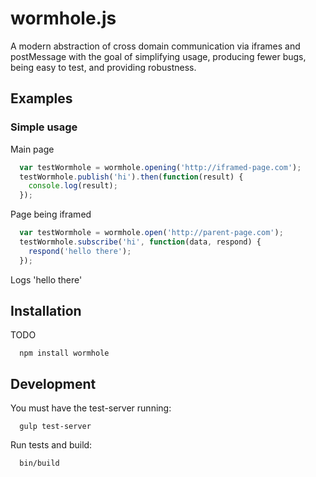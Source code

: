 # wormhole.js #

A modern abstraction of cross domain communication via iframes and postMessage with the goal of simplifying usage, producing fewer bugs, being easy to test, and providing robustness.

## Examples ##

### Simple usage

Main page
```js
  var testWormhole = wormhole.opening('http://iframed-page.com');
  testWormhole.publish('hi').then(function(result) {
    console.log(result);
  });
```

Page being iframed
```js
  var testWormhole = wormhole.open('http://parent-page.com');
  testWormhole.subscribe('hi', function(data, respond) {
    respond('hello there');
  });
```

Logs 'hello there'

## Installation
TODO
```
  npm install wormhole
```

## Development
You must have the test-server running:
```
  gulp test-server
```

Run tests and build:
```
  bin/build
```
